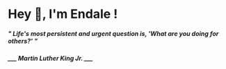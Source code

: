 <h1 title="head"> Hey 👋, I'm Endale !</h1>

**<h5><i>" Life's most persistent and urgent question is, 'What are you doing for others?' "</i></h5>**

*<b>___ Martin Luther King Jr. ___</b>*
